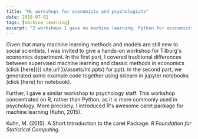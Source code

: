 ```yaml
---
title: "ML workshops for economists and psychologists"
date: 2018-07-01
tags: [machine learning]
excerpt: "2 workshops I gave on machine learning. Python for economists; R for psychologists."
---
```


Given that many machine learning methods and models are still new to social scientists, I was invited to give a hands-on workshop for Tilburg's economics department. In the first part, I covered traditional differences between supervised machine learning and classic methods in economics (click [here]({{ site.url }}/assets/ml.pptx) for ppt). In the second part, we generated some example code together using sklearn in jupyter notebooks (click [here] for notebook).

Further, I gave a similar workshop to psychology staff. This workshop concentrated on R, rather than Python, as it is more commonly used in psychology. More precisely, I introduced R's awesome caret package for machine learning (Kuhn, 2015).

Kuhn, M. (2015). A Short Introduction to the caret Package. *R Foundation for Statistical Computing*.